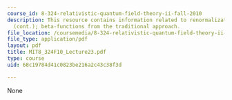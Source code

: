 ```yaml
---
course_id: 8-324-relativistic-quantum-field-theory-ii-fall-2010
description: This resource contains information related to renormalization group flow
  (cont.); beta-functions from the traditional approach.
file_location: /coursemedia/8-324-relativistic-quantum-field-theory-ii-fall-2010/68c19784d41c0823be216a2c43c38f3d_MIT8_324F10_Lecture23.pdf
file_type: application/pdf
layout: pdf
title: MIT8_324F10_Lecture23.pdf
type: course
uid: 68c19784d41c0823be216a2c43c38f3d

---
```

None